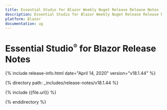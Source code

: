 ```yaml
---
title: Essential Studio for Blazor Weekly Nuget Release Release Notes  
description: Essential Studio for Blazor Weekly Nuget Release Release Notes  
platform: Blazor
documentation: ug
---
```


# Essential Studio<sup style="font-size:70%">&reg;</sup> for Blazor  Release Notes  

{% include release-info.html date="April 14, 2020"  version="v18.1.44" %} 

{% directory path: _includes/release-notes/v18.1.44 %}

{% include {{file.url}} %}

{% enddirectory %}
